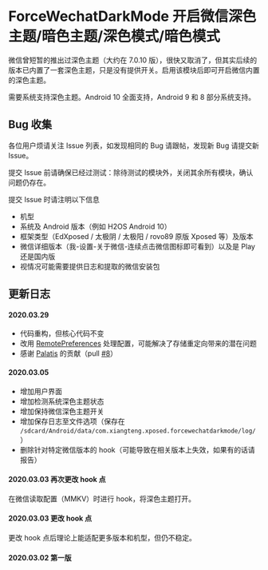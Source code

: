 # ForceWechatDarkMode 开启微信深色主题/暗色主题/深色模式/暗色模式

微信曾短暂的推出过深色主题（大约在 7.0.10 版），很快又取消了，但其实后续的版本已内置了一套深色主题，只是没有提供开关。启用该模块后即可开启微信内置的深色主题。

需要系统支持深色主题。Android 10 全面支持，Android 9 和 8 部分系统支持。

## Bug 收集

各位用户烦请关注 Issue 列表，如发现相同的 Bug 请跟帖，发现新 Bug 请提交新 Issue。

提交 Issue 前请确保已经过测试：除待测试的模块外，关闭其余所有模块，确认问题仍存在。

提交 Issue 时请注明以下信息
+ 机型
+ 系统及 Android 版本（例如 H2OS Android 10）
+ 框架类型（EdXposed / 太极阴 / 太极阳 / rovo89 原版 Xposed 等）及版本
+ 微信详细版本（我-设置-关于微信-连续点击微信图标即可看到）以及是 Play 还是国内版
+ 视情况可能需要提供日志和提取的微信安装包


## 更新日志

#### 2020.03.29
+ 代码重构，但核心代码不变
+ 改用 [RemotePreferences](https://github.com/apsun/RemotePreferences) 处理配置，可能解决了存储重定向带来的潜在问题
+ 感谢 [Palatis](https://github.com/Palatis) 的贡献（pull [#8](https://github.com/chouqibao/ForceWechatDarkMode/pull/8)）

#### 2020.03.05
+ 增加用户界面
+ 增加检测系统深色主题状态
+ 增加保持微信深色主题开关
+ 增加保存日志至文件选项（保存在 `/sdcard/Android/data/com.xiangteng.xposed.forcewechatdarkmode/log/`）
+ 删除针对特定微信版本的 hook（可能导致在相关版本上失效，如果有的话请报告）

#### 2020.03.03 再次更改 hook 点
在微信读取配置（MMKV）时进行 hook，将深色主题打开。

#### 2020.03.03 更改 hook 点
更改 hook 点后理论上能适配更多版本和机型，但仍不稳定。

#### 2020.03.02 第一版